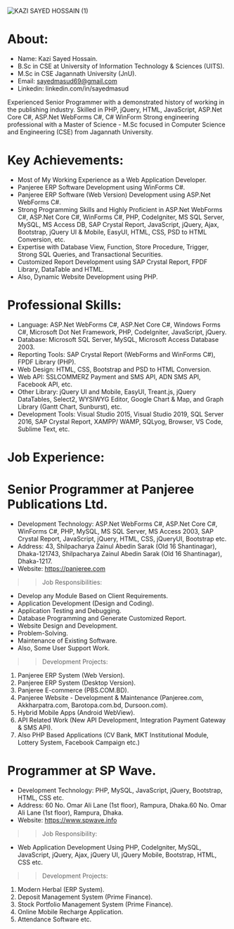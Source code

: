 ![KAZI SAYED HOSSAIN (1)](https://user-images.githubusercontent.com/83280369/184299575-e2c19e97-0aaf-46be-bb25-27e89e62aed1.jpg)



# About:
- Name: Kazi Sayed Hossain.
- B.Sc in CSE at University of Information Technology & Sciences (UITS).
- M.Sc in CSE Jagannath University (JnU).
- Email: sayedmasud69@gmail.com
- Linkedin: linkedin.com/in/sayedmasud

Experienced Senior Programmer with a demonstrated history of working in the publishing industry. Skilled in PHP, jQuery, HTML, JavaScript, ASP.Net Core C#, ASP.Net WebForms C#, C# WinForm Strong engineering professional with a Master of Science - M.Sc focused in Computer Science and Engineering (CSE) from Jagannath University.


# Key Achievements:
- Most of My Working Experience as a Web Application Developer.
- Panjeree ERP Software Development using WinForms C#.
- Panjeree ERP Software (Web Version) Development using ASP.Net WebForms C#.
- Strong Programming Skills and Highly Proficient in ASP.Net WebForms C#, ASP.Net Core C#, WinForms C#, PHP, CodeIgniter, MS SQL Server, MySQL, MS Access DB, SAP Crystal Report, JavaScript, jQuery, Ajax, Bootstrap, jQuery UI & Mobile, EasyUI, HTML, CSS, PSD to HTML Conversion, etc.
- Expertise with Database View, Function, Store Procedure, Trigger, Strong SQL Queries, and Transactional Securities.
- Customized Report Development using SAP Crystal Report, FPDF Library, DataTable and HTML.
- Also, Dynamic Website Development using PHP.


# Professional Skills: 
- Language: ASP.Net WebForms C#, ASP.Net Core C#, Windows Forms C#, Microsoft Dot Net Framework, PHP, CodeIgniter, JavaScript, jQuery.
- Database: Microsoft SQL Server, MySQL, Microsoft Access Database 2003.
- Reporting Tools: SAP Crystal Report (WebForms and WinForms C#), FPDF Library (PHP).
- Web Design: HTML, CSS, Bootstrap and PSD to HTML Conversion. 
- Web API: SSLCOMMERZ Payment and SMS API, ADN SMS API, Facebook API, etc.
- Other Library: jQuery UI and Mobile, EasyUI, Treant.js, jQuery DataTables, Select2, WYSIWYG Editor, Google Chart & Map, and Graph Library (Gantt Chart, Sunburst), etc. 
- Development Tools: Visual Studio 2015, Visual Studio 2019, SQL Server 2016, SAP Crystal Report, XAMPP/ WAMP, SQLyog, Browser, VS Code, Sublime Text, etc.


# Job Experience:
# Senior Programmer at Panjeree Publications Ltd.
- Development Technology: ASP.Net WebForms C#, ASP.Net Core C#, WinForms C#, PHP, MySQL, MS SQL Server, MS Access 2003, SAP Crystal Report, JavaScript, jQuery, HTML, CSS, jQueryUI, Bootstrap etc.
- Address: 43, Shilpacharya Zainul Abedin Sarak (Old 16 Shantinagar), Dhaka-121743, Shilpacharya Zainul Abedin Sarak (Old 16 Shantinagar), Dhaka-1217.
- Website: https://panjeree.com

>> Job Responsibilities:
- Develop any Module Based on Client Requirements.
- Application Development (Design and Coding).
- Application Testing and Debugging.
- Database Programming and Generate Customized Report.
- Website Design and Development. 
- Problem-Solving. 
- Maintenance of Existing Software.
- Also, Some User Support Work.

>> Development Projects:
1. Panjeree ERP System (Web Version).
2. Panjeree ERP System (Desktop Version).
3. Panjeree E-commerce (PBS.COM.BD).
4. Panjeree Website - Development & Maintenance (Panjeree.com, Akkharpatra.com, Barotopa.com.bd, Dursoon.com).
5. Hybrid Mobile Apps (Android WebView).
6. API Related Work (New API Development, Integration Payment Gateway & SMS API).
7. Also PHP Based Applications (CV Bank, MKT Institutional Module, Lottery System, Facebook Campaign etc.)

# Programmer at SP Wave.
- Development Technology: PHP, MySQL, JavaScript, jQuery, Bootstrap, HTML, CSS etc.
- Address: 60 No. Omar Ali Lane (1st floor), Rampura, Dhaka.60 No. Omar Ali Lane (1st floor), Rampura, Dhaka.
- Website: https://www.spwave.info

>> Job Responsibility: 
- Web Application Development Using PHP, CodeIgniter, MySQL, JavaScript, jQuery, Ajax, jQuery UI, jQuery Mobile, Bootstrap, HTML, CSS etc.

>> Development Projects:
1. Modern Herbal (ERP System).
2. Deposit Management System (Prime Finance).
3. Stock Portfolio Management System (Prime Finance).
4. Online Mobile Recharge Application.
5. Attendance Software etc.

